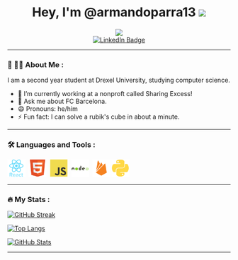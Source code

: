 <div id="header" align="center">
   <h1>
    Hey, I'm @armandoparra13
    <img src="https://media.giphy.com/media/hvRJCLFzcasrR4ia7z/giphy.gif" width="30px"/>
  </h1>
<!--   Make a octocat at https://myoctocat.dev and insert the link and image to the anchor tag and image tag below -->
   <a href="https://myoctocat.dev/@armandoparra13/github-readme">
  <img align="center" src="https://user-images.githubusercontent.com/78700199/156632437-ac7b92ab-b361-4f74-b63b-8300ff97b854.png" width=200 /> 
</a>
  <div id="badges">
    <a href="https://www.linkedin.com/in/armando-parra-1bb2b2209/">
      <img src="https://img.shields.io/badge/LinkedIn-blue?style=for-the-badge&logo=linkedin&logoColor=white" alt="LinkedIn Badge"/>
    </a>
  </div>
</div>
<div align="center">
</div>

---

### 👋 👨‍💻 About Me :
I am a second year student at Drexel University, studying computer science.

- 🌱  I’m currently working at a nonproft called Sharing Excess!
- 💬 Ask me about FC Barcelona.
- 😄 Pronouns: he/him
- ⚡ Fun fact: I can solve a rubik's cube in about a minute.

---

### :hammer_and_wrench: Languages and Tools :
<div>
  <img src="https://github.com/devicons/devicon/blob/master/icons/react/react-original-wordmark.svg" title="React" alt="React" width="40" height="40"/>&nbsp;
  <img src="https://github.com/devicons/devicon/blob/master/icons/html5/html5-original.svg" title="HTML5" alt="HTML" width="40" height="40"/>&nbsp;
  <img src="https://github.com/devicons/devicon/blob/master/icons/javascript/javascript-original.svg" title="JavaScript" alt="JavaScript" width="40" height="40"/>&nbsp;
  <img src="https://github.com/devicons/devicon/blob/master/icons/nodejs/nodejs-original-wordmark.svg" title="NodeJS" alt="NodeJS" width="40" height="40"/>&nbsp;
  <img src="https://github.com/devicons/devicon/blob/master/icons/firebase/firebase-plain.svg" title="Firebase" **alt="Firebase" width="40" height="40"/>
  <img src="https://github.com/devicons/devicon/blob/master/icons/python/python-plain.svg" title="Python" **alt="Python" width="40" height="40"/>
</div>

---

### :fire: My Stats :
[![GitHub Streak](http://github-readme-streak-stats.herokuapp.com?user=armandoparra13&theme=blueberry)](https://git.io/streak-stats)

[![Top Langs](https://github-readme-stats.vercel.app/api/top-langs/?username=armandoparra13&layout=compact&theme=blueberry)](https://github.com/anuraghazra/github-readme-stats)

[![GitHub Stats](https://github-readme-stats.vercel.app/api?username=armandoparra13&layout=compact&theme=blueberry)](https://github.com/anuraghazra/github-readme-stats)


---

<!-- ### :writing_hand: Blog Posts : -->
<!-- - [] () -->
<!-- BLOG-POST-LIST:END -->


